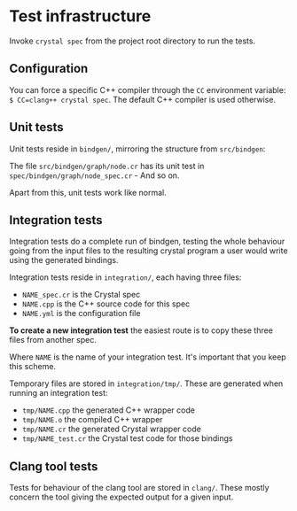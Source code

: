 # Test infrastructure

Invoke `crystal spec` from the project root directory to run the tests.

## Configuration

You can force a specific C++ compiler through the `CC` environment variable:
`$ CC=clang++ crystal spec`.  The default C++ compiler is used otherwise.

## Unit tests

Unit tests reside in `bindgen/`, mirroring the structure from `src/bindgen`:

The file `src/bindgen/graph/node.cr` has its unit test in
`spec/bindgen/graph/node_spec.cr` - And so on.

Apart from this, unit tests work like normal.

## Integration tests

Integration tests do a complete run of bindgen, testing the whole behaviour
going from the input files to the resulting crystal program a user would write
using the generated bindings.

Integration tests reside in `integration/`, each having three files:

* `NAME_spec.cr` is the Crystal spec
* `NAME.cpp` is the C++ source code for this spec
* `NAME.yml` is the configuration file

**To create a new integration test** the easiest route is to copy these three
files from another spec.

Where `NAME` is the name of your integration test.  It's important that you keep
this scheme.

Temporary files are stored in `integration/tmp/`.  These are generated when
running an integration test:

* `tmp/NAME.cpp` the generated C++ wrapper code
* `tmp/NAME.o` the compiled C++ wrapper
* `tmp/NAME.cr` the generated Crystal wrapper code
* `tmp/NAME_test.cr` the Crystal test code for those bindings

## Clang tool tests

Tests for behaviour of the clang tool are stored in `clang/`.  These mostly
concern the tool giving the expected output for a given input.
